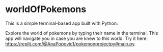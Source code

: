 # worldOfPokemons
This is a simple terminal-based app built with Python.

Explore the world of pokemons by typing their name in the terminal. This app will navigate you in case you are knew to this world. Try it here: https://replit.com/@AnaPopovic1/pokemonprojectpy#main.py.
